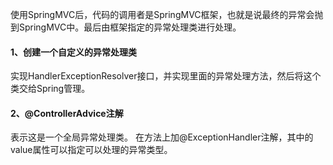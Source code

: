 使用SpringMVC后，代码的调用者是SpringMVC框架，也就是说最终的异常会抛到SpringMVC中。最后由框架指定的异常处理类进行处理。
#### 1、创建一个自定义的异常处理类
实现HandlerExceptionResolver接口，并实现里面的异常处理方法，然后将这个类交给Spring管理。
#### 2、@ControllerAdvice注解
表示这是一个全局异常处理类。
在方法上加@ExceptionHandler注解，其中的value属性可以指定可以处理的异常类型。
